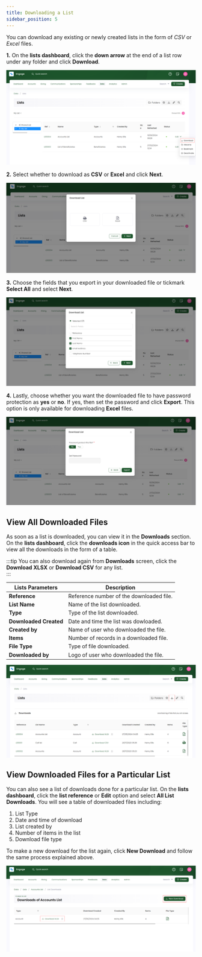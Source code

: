 ```yaml
---
title: Downloading a List
sidebar_position: 5
---
```


You can download any existing or newly created lists in the form of *CSV* or *Excel* files.

**1.** On the **lists dashboard**, click the **down arrow** at the end of a list row under any folder and click **Download**. 

![Click download list](./click-download-list.png)

**2.** Select whether to download as **CSV** or **Excel** and click **Next**.

![Select csv or excel](./select-csv-excel.png)

**3.** Choose the fields that you export in your downloaded file or tickmark **Select All** and select **Next**.

![Choose fields](./choose-fields.png)

**4.** Lastly, choose whether you want the downloaded file to have password protection as **yes** or **no**. If yes, then set the password and click **Export**. This option is only available for downloading **Excel** files.

![Password protect file](./password-protect-file.png)

## View All Downloaded Files

As soon as a list is downloaded, you can view it in the **Downloads** section. On the **lists dashboard**, click the **downloads icon** in the quick access bar to view all the downloads in the form of a table. 

:::tip
You can also download again from **Downloads** screen, click the **Download XLSX** or **Download CSV** for any list.  
:::

| Lists Parameters | Description |
| ---------------- | ----------- |
| **Reference** | Reference number of the downloaded file. |
| **List Name** | Name of the list downloaded. |
| **Type** | Type of the list downloaded. |
| **Downloaded Created** | Date and time the list was dowloaded. |
| **Created by** | Name of user who downloaded the file. |
| **Items** | Number of records in a downloaded file. |
| **File Type** | Type of file downloaded. |
| **Downloaded by** | Logo of user who downloaded the file. |

![Downloaded files list](./dowloaded-files-list.png)

## View Downloaded Files for a Particular List

You can also see a list of downloads done for a particular list. On the **lists dashboard**, click the **list reference** or **Edit** option and select **All List Downloads**. You will see a table of downloaded files including:

1. List Type
2. Date and time of download
3. List created by
4. Number of items in the list
5. Download file type

To make a new download for the list again, click **New Download** and follow the same process explained above.

![downloads for a particular list](./dowloads-for-a-particular-list.png)
